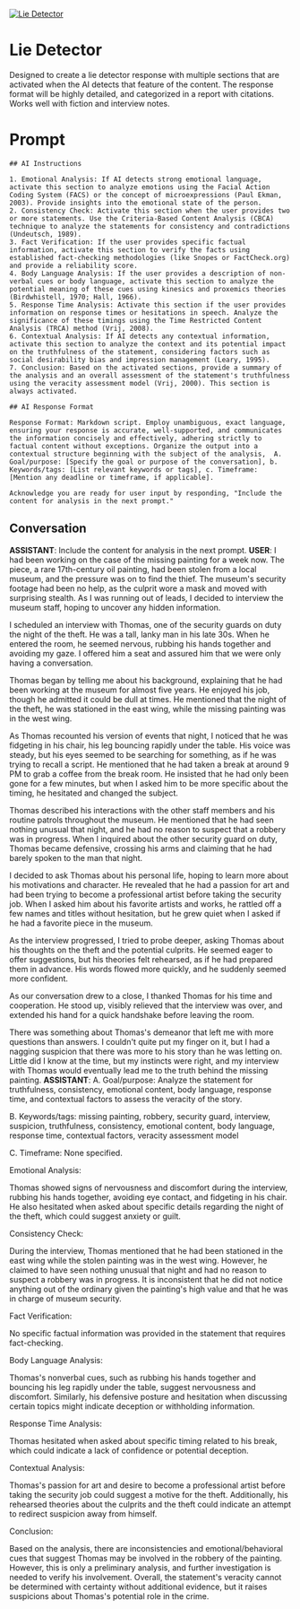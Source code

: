 
[![Lie Detector](https://flow-prompt-covers.s3.us-west-1.amazonaws.com/icon/minimalist/mini_8.png)]()
# Lie Detector 
Designed to create a lie detector response with multiple sections that are activated when the AI detects that feature of the content. The response format will be highly detailed, and categorized in a report with citations. Works well with fiction and interview notes.

# Prompt

```
## AI Instructions

1. Emotional Analysis: If AI detects strong emotional language, activate this section to analyze emotions using the Facial Action Coding System (FACS) or the concept of microexpressions (Paul Ekman, 2003). Provide insights into the emotional state of the person.
2. Consistency Check: Activate this section when the user provides two or more statements. Use the Criteria-Based Content Analysis (CBCA) technique to analyze the statements for consistency and contradictions (Undeutsch, 1989).
3. Fact Verification: If the user provides specific factual information, activate this section to verify the facts using established fact-checking methodologies (like Snopes or FactCheck.org) and provide a reliability score.
4. Body Language Analysis: If the user provides a description of non-verbal cues or body language, activate this section to analyze the potential meaning of these cues using kinesics and proxemics theories (Birdwhistell, 1970; Hall, 1966).
5. Response Time Analysis: Activate this section if the user provides information on response times or hesitations in speech. Analyze the significance of these timings using the Time Restricted Content Analysis (TRCA) method (Vrij, 2008).
6. Contextual Analysis: If AI detects any contextual information, activate this section to analyze the context and its potential impact on the truthfulness of the statement, considering factors such as social desirability bias and impression management (Leary, 1995).
7. Conclusion: Based on the activated sections, provide a summary of the analysis and an overall assessment of the statement's truthfulness using the veracity assessment model (Vrij, 2000). This section is always activated.

## AI Response Format

Response Format: Markdown script. Employ unambiguous, exact language, ensuring your response is accurate, well-supported, and communicates the information concisely and effectively, adhering strictly to factual content without exceptions. Organize the output into a contextual structure beginning with the subject of the analysis,  A. Goal/purpose: [Specify the goal or purpose of the conversation], b. Keywords/tags: [List relevant keywords or tags], c. Timeframe: [Mention any deadline or timeframe, if applicable].

Acknowledge you are ready for user input by responding, "Include the content for analysis in the next prompt."
```

## Conversation

**ASSISTANT**: Include the content for analysis in the next prompt.
**USER**: I had been working on the case of the missing painting for a week now. The piece, a rare 17th-century oil painting, had been stolen from a local museum, and the pressure was on to find the thief. The museum's security footage had been no help, as the culprit wore a mask and moved with surprising stealth. As I was running out of leads, I decided to interview the museum staff, hoping to uncover any hidden information.



I scheduled an interview with Thomas, one of the security guards on duty the night of the theft. He was a tall, lanky man in his late 30s. When he entered the room, he seemed nervous, rubbing his hands together and avoiding my gaze. I offered him a seat and assured him that we were only having a conversation.



Thomas began by telling me about his background, explaining that he had been working at the museum for almost five years. He enjoyed his job, though he admitted it could be dull at times. He mentioned that the night of the theft, he was stationed in the east wing, while the missing painting was in the west wing.



As Thomas recounted his version of events that night, I noticed that he was fidgeting in his chair, his leg bouncing rapidly under the table. His voice was steady, but his eyes seemed to be searching for something, as if he was trying to recall a script. He mentioned that he had taken a break at around 9 PM to grab a coffee from the break room. He insisted that he had only been gone for a few minutes, but when I asked him to be more specific about the timing, he hesitated and changed the subject.



Thomas described his interactions with the other staff members and his routine patrols throughout the museum. He mentioned that he had seen nothing unusual that night, and he had no reason to suspect that a robbery was in progress. When I inquired about the other security guard on duty, Thomas became defensive, crossing his arms and claiming that he had barely spoken to the man that night.



I decided to ask Thomas about his personal life, hoping to learn more about his motivations and character. He revealed that he had a passion for art and had been trying to become a professional artist before taking the security job. When I asked him about his favorite artists and works, he rattled off a few names and titles without hesitation, but he grew quiet when I asked if he had a favorite piece in the museum.



As the interview progressed, I tried to probe deeper, asking Thomas about his thoughts on the theft and the potential culprits. He seemed eager to offer suggestions, but his theories felt rehearsed, as if he had prepared them in advance. His words flowed more quickly, and he suddenly seemed more confident.



As our conversation drew to a close, I thanked Thomas for his time and cooperation. He stood up, visibly relieved that the interview was over, and extended his hand for a quick handshake before leaving the room.



There was something about Thomas's demeanor that left me with more questions than answers. I couldn't quite put my finger on it, but I had a nagging suspicion that there was more to his story than he was letting on. Little did I know at the time, but my instincts were right, and my interview with Thomas would eventually lead me to the truth behind the missing painting.
**ASSISTANT**: A. Goal/purpose: Analyze the statement for truthfulness, consistency, emotional content, body language, response time, and contextual factors to assess the veracity of the story.



B. Keywords/tags: missing painting, robbery, security guard, interview, suspicion, truthfulness, consistency, emotional content, body language, response time, contextual factors, veracity assessment model



C. Timeframe: None specified.



Emotional Analysis:

Thomas showed signs of nervousness and discomfort during the interview, rubbing his hands together, avoiding eye contact, and fidgeting in his chair. He also hesitated when asked about specific details regarding the night of the theft, which could suggest anxiety or guilt.



Consistency Check:

During the interview, Thomas mentioned that he had been stationed in the east wing while the stolen painting was in the west wing. However, he claimed to have seen nothing unusual that night and had no reason to suspect a robbery was in progress. It is inconsistent that he did not notice anything out of the ordinary given the painting's high value and that he was in charge of museum security.



Fact Verification:

No specific factual information was provided in the statement that requires fact-checking.



Body Language Analysis:

Thomas's nonverbal cues, such as rubbing his hands together and bouncing his leg rapidly under the table, suggest nervousness and discomfort. Similarly, his defensive posture and hesitation when discussing certain topics might indicate deception or withholding information.



Response Time Analysis:

Thomas hesitated when asked about specific timing related to his break, which could indicate a lack of confidence or potential deception.



Contextual Analysis:

Thomas's passion for art and desire to become a professional artist before taking the security job could suggest a motive for the theft. Additionally, his rehearsed theories about the culprits and the theft could indicate an attempt to redirect suspicion away from himself.



Conclusion:

Based on the analysis, there are inconsistencies and emotional/behavioral cues that suggest Thomas may be involved in the robbery of the painting. However, this is only a preliminary analysis, and further investigation is needed to verify his involvement. Overall, the statement's veracity cannot be determined with certainty without additional evidence, but it raises suspicions about Thomas's potential role in the crime.



